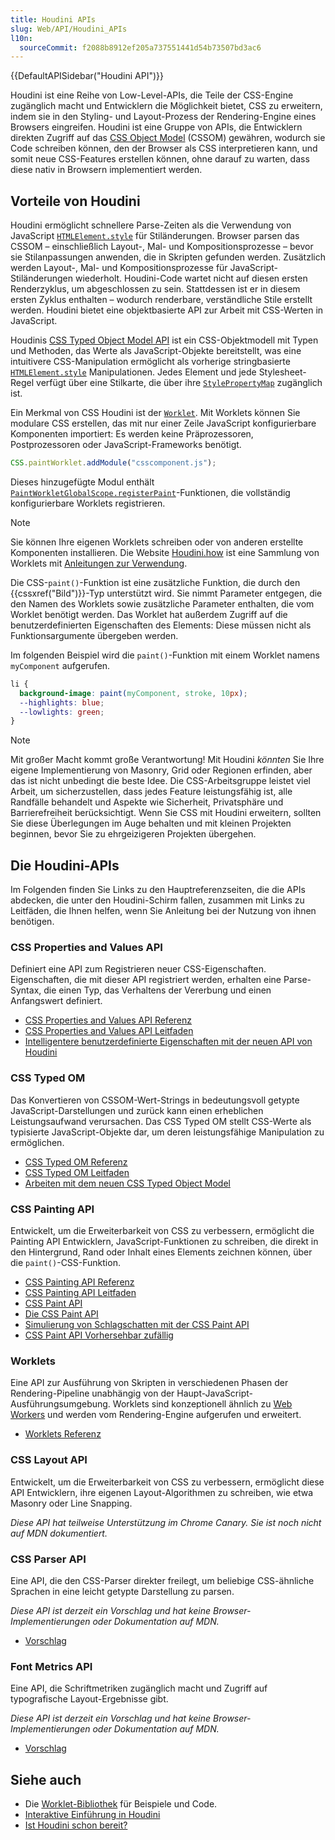 ```yaml
---
title: Houdini APIs
slug: Web/API/Houdini_APIs
l10n:
  sourceCommit: f2088b8912ef205a737551441d54b73507bd3ac6
---
```


{{DefaultAPISidebar("Houdini API")}}

Houdini ist eine Reihe von Low-Level-APIs, die Teile der CSS-Engine zugänglich macht und Entwicklern die Möglichkeit bietet, CSS zu erweitern, indem sie in den Styling- und Layout-Prozess der Rendering-Engine eines Browsers eingreifen. Houdini ist eine Gruppe von APIs, die Entwicklern direkten Zugriff auf das [CSS Object Model](/de/docs/Web/API/CSS_Object_Model) (CSSOM) gewähren, wodurch sie Code schreiben können, den der Browser als CSS interpretieren kann, und somit neue CSS-Features erstellen können, ohne darauf zu warten, dass diese nativ in Browsern implementiert werden.

## Vorteile von Houdini

Houdini ermöglicht schnellere Parse-Zeiten als die Verwendung von JavaScript [`HTMLElement.style`](/de/docs/Web/API/HTMLElement/style) für Stiländerungen. Browser parsen das CSSOM – einschließlich Layout-, Mal- und Kompositionsprozesse – bevor sie Stilanpassungen anwenden, die in Skripten gefunden werden. Zusätzlich werden Layout-, Mal- und Kompositionsprozesse für JavaScript-Stiländerungen wiederholt. Houdini-Code wartet nicht auf diesen ersten Renderzyklus, um abgeschlossen zu sein. Stattdessen ist er in diesem ersten Zyklus enthalten – wodurch renderbare, verständliche Stile erstellt werden. Houdini bietet eine objektbasierte API zur Arbeit mit CSS-Werten in JavaScript.

Houdinis [CSS Typed Object Model API](/de/docs/Web/API/CSS_Typed_OM_API) ist ein CSS-Objektmodell mit Typen und Methoden, das Werte als JavaScript-Objekte bereitstellt, was eine intuitivere CSS-Manipulation ermöglicht als vorherige stringbasierte [`HTMLElement.style`](/de/docs/Web/API/HTMLElement/style) Manipulationen. Jedes Element und jede Stylesheet-Regel verfügt über eine Stilkarte, die über ihre [`StylePropertyMap`](/de/docs/Web/API/StylePropertyMap) zugänglich ist.

Ein Merkmal von CSS Houdini ist der [`Worklet`](/de/docs/Web/API/Worklet). Mit Worklets können Sie modulare CSS erstellen, das mit nur einer Zeile JavaScript konfigurierbare Komponenten importiert: Es werden keine Präprozessoren, Postprozessoren oder JavaScript-Frameworks benötigt.

```js
CSS.paintWorklet.addModule("csscomponent.js");
```

Dieses hinzugefügte Modul enthält [`PaintWorkletGlobalScope.registerPaint`](/de/docs/Web/API/PaintWorkletGlobalScope/registerPaint)-Funktionen, die vollständig konfigurierbare Worklets registrieren.

> [!NOTE]
> Sie können Ihre eigenen Worklets schreiben oder von anderen erstellte Komponenten installieren. Die Website [Houdini.how](https://houdini.how/) ist eine Sammlung von Worklets mit [Anleitungen zur Verwendung](https://houdini.how/usage/).

Die CSS-`paint()`-Funktion ist eine zusätzliche Funktion, die durch den {{cssxref("Bild")}}-Typ unterstützt wird. Sie nimmt Parameter entgegen, die den Namen des Worklets sowie zusätzliche Parameter enthalten, die vom Worklet benötigt werden. Das Worklet hat außerdem Zugriff auf die benutzerdefinierten Eigenschaften des Elements: Diese müssen nicht als Funktionsargumente übergeben werden.

Im folgenden Beispiel wird die `paint()`-Funktion mit einem Worklet namens `myComponent` aufgerufen.

```css
li {
  background-image: paint(myComponent, stroke, 10px);
  --highlights: blue;
  --lowlights: green;
}
```

> [!NOTE]
> Mit großer Macht kommt große Verantwortung! Mit Houdini _könnten_ Sie Ihre eigene Implementierung von Masonry, Grid oder Regionen erfinden, aber das ist nicht unbedingt die beste Idee. Die CSS-Arbeitsgruppe leistet viel Arbeit, um sicherzustellen, dass jedes Feature leistungsfähig ist, alle Randfälle behandelt und Aspekte wie Sicherheit, Privatsphäre und Barrierefreiheit berücksichtigt. Wenn Sie CSS mit Houdini erweitern, sollten Sie diese Überlegungen im Auge behalten und mit kleinen Projekten beginnen, bevor Sie zu ehrgeizigeren Projekten übergehen.

## Die Houdini-APIs

Im Folgenden finden Sie Links zu den Hauptreferenzseiten, die die APIs abdecken, die unter den Houdini-Schirm fallen, zusammen mit Links zu Leitfäden, die Ihnen helfen, wenn Sie Anleitung bei der Nutzung von ihnen benötigen.

### CSS Properties and Values API

Definiert eine API zum Registrieren neuer CSS-Eigenschaften. Eigenschaften, die mit dieser API registriert werden, erhalten eine Parse-Syntax, die einen Typ, das Verhaltens der Vererbung und einen Anfangswert definiert.

- [CSS Properties and Values API Referenz](/de/docs/Web/API/CSS_Properties_and_Values_API)
- [CSS Properties and Values API Leitfaden](/de/docs/Web/API/CSS_Properties_and_Values_API/guide)
- [Intelligentere benutzerdefinierte Eigenschaften mit der neuen API von Houdini](https://web.dev/articles/css-props-and-vals)

### CSS Typed OM

Das Konvertieren von CSSOM-Wert-Strings in bedeutungsvoll getypte JavaScript-Darstellungen und zurück kann einen erheblichen Leistungsaufwand verursachen. Das CSS Typed OM stellt CSS-Werte als typisierte JavaScript-Objekte dar, um deren leistungsfähige Manipulation zu ermöglichen.

- [CSS Typed OM Referenz](/de/docs/Web/API/CSS_Typed_OM_API)
- [CSS Typed OM Leitfaden](/de/docs/Web/API/CSS_Typed_OM_API/Guide)
- [Arbeiten mit dem neuen CSS Typed Object Model](https://developer.chrome.com/docs/css-ui/cssom)

### CSS Painting API

Entwickelt, um die Erweiterbarkeit von CSS zu verbessern, ermöglicht die Painting API Entwicklern, JavaScript-Funktionen zu schreiben, die direkt in den Hintergrund, Rand oder Inhalt eines Elements zeichnen können, über die `paint()`-CSS-Funktion.

- [CSS Painting API Referenz](/de/docs/Web/API/CSS_Painting_API)
- [CSS Painting API Leitfaden](/de/docs/Web/API/CSS_Painting_API/Guide)
- [CSS Paint API](https://developer.chrome.com/blog/paintapi/)
- [Die CSS Paint API](https://css-tricks.com/the-css-paint-api/)
- [Simulierung von Schlagschatten mit der CSS Paint API](https://css-tricks.com/simulating-drop-shadows-with-the-css-paint-api/)
- [CSS Paint API Vorhersehbar zufällig](https://jakearchibald.com/2020/css-paint-predictably-random/)

### Worklets

Eine API zur Ausführung von Skripten in verschiedenen Phasen der Rendering-Pipeline unabhängig von der Haupt-JavaScript-Ausführungsumgebung. Worklets sind konzeptionell ähnlich zu [Web Workers](/de/docs/Web/API/Web_Workers_API/Using_web_workers) und werden vom Rendering-Engine aufgerufen und erweitert.

- [Worklets Referenz](/de/docs/Web/API/Worklet)

### CSS Layout API

Entwickelt, um die Erweiterbarkeit von CSS zu verbessern, ermöglicht diese API Entwicklern, ihre eigenen Layout-Algorithmen zu schreiben, wie etwa Masonry oder Line Snapping.

_Diese API hat teilweise Unterstützung im Chrome Canary. Sie ist noch nicht auf MDN dokumentiert._

### CSS Parser API

Eine API, die den CSS-Parser direkter freilegt, um beliebige CSS-ähnliche Sprachen in eine leicht getypte Darstellung zu parsen.

_Diese API ist derzeit ein Vorschlag und hat keine Browser-Implementierungen oder Dokumentation auf MDN._

- [Vorschlag](https://github.com/WICG/css-parser-api)

### Font Metrics API

Eine API, die Schriftmetriken zugänglich macht und Zugriff auf typografische Layout-Ergebnisse gibt.

_Diese API ist derzeit ein Vorschlag und hat keine Browser-Implementierungen oder Dokumentation auf MDN._

- [Vorschlag](https://github.com/w3c/css-houdini-drafts/blob/main/font-metrics-api/README.md)

## Siehe auch

- Die [Worklet-Bibliothek](https://houdini.how/) für Beispiele und Code.
- [Interaktive Einführung in Houdini](https://houdini.glitch.me/)
- [Ist Houdini schon bereit?](https://houdini.glitch.me/)
